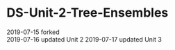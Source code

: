 # DS-Unit-2-Tree-Ensembles

2019-07-15 forked  
2019-07-16 updated Unit 2
2019-07-17 updated Unit 3
